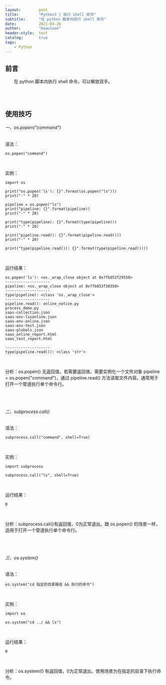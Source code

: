 ```yaml
---
layout:        post
title:         "Python3 | 执行 shell 命令"
subtitle:      "在 python 脚本内执行 shell 命令"
date:          2021-04-20
author:        "Haauleon"
header-style:  text
catalog:       true
tags:
    - Python
---
```


## 前言
&emsp;&emsp;在 python 脚本内执行 shell 命令，可以解放双手。     

<br><br>

## 使用技巧
###### 一、os.popen("command")
语法：       
```
os.popen("command")
```
<br>

实例：                    
```
import os

print("os.popen('ls'): {}".format(os.popen("ls")))
print("-" * 20)

pipeline = os.popen("ls")
print("pipeline: {}".format(pipeline)) 
print("-" * 20)

print("type(pipeline): {}".format(type(pipeline))) 
print("-" * 20)

print("pipeline.read(): {}".format(pipeline.read())) 
print("-" * 20)

print("type(pipeline.read()): {}".format(type(pipeline.read())))

```
<br>

运行结果：                                
```
os.popen('ls'): <os._wrap_close object at 0x7fb853f29550>
--------------------
pipeline: <os._wrap_close object at 0x7fb853f50350>
--------------------
type(pipeline): <class 'os._wrap_close'>
--------------------
pipeline.read(): online_notice.py
process_demo.py
saas-collection.json
saas-env-lssonline.json
saas-env-online.json
saas-env-test.json
saas-globals.json
saas_online_report.html
saas_test_report.html

--------------------
type(pipeline.read()): <class 'str'>
```
<br>

分析：os.popen() 无返回值，若需要返回值，需要实例化一个文件对象 pipeline = os.popen("command")，通过 pipeline.read() 方法读取文件内容。通常用于打开一个管道执行单个命令行。

<br><br>

###### 二、subprocess.call()
语法：       
```
subprocess.call("command", shell=True)
```
<br>

实例：                
```
import subprocess

subprocess.call("ls", shell=True)
```
<br>

运行结果：                            
```
0
```
<br>

分析：subprocess.call()有返回值，0为正常退出。跟 os.popen() 的场景一样，适用于打开一个管道执行单个命令行。        

<br><br>

###### 三、os.system()
语法：          
```
os.system("cd 指定的目录路径 && 执行的命令")
```
<br>

实例：                  
```
import os

os.system("cd ../ && ls")
```
<br>

运行结果：                     
```
0
```
<br>

分析：os.system(0 有返回值，0为正常退出。使用场景为在指定的目录下执行命令。